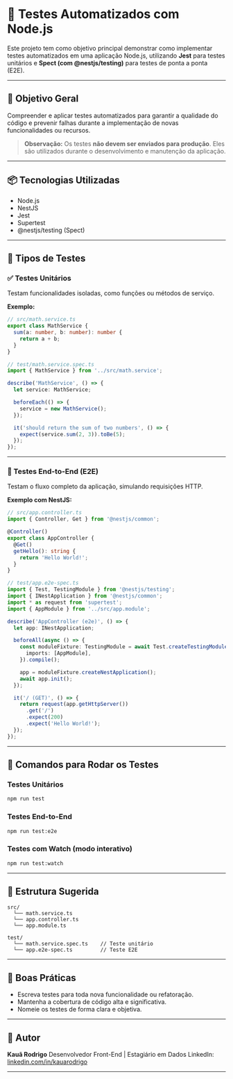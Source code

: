 
# 🧪 Testes Automatizados com Node.js

Este projeto tem como objetivo principal demonstrar como implementar testes automatizados em uma aplicação Node.js, utilizando **Jest** para testes unitários e **Spect (com @nestjs/testing)** para testes de ponta a ponta (E2E).

---

## 📌 Objetivo Geral

Compreender e aplicar testes automatizados para garantir a qualidade do código e prevenir falhas durante a implementação de novas funcionalidades ou recursos.

> **Observação:** Os testes **não devem ser enviados para produção**. Eles são utilizados durante o desenvolvimento e manutenção da aplicação.

---

## 📦 Tecnologias Utilizadas

- Node.js
- NestJS
- Jest
- Supertest
- @nestjs/testing (Spect)

---

## 🧪 Tipos de Testes

### ✅ Testes Unitários

Testam funcionalidades isoladas, como funções ou métodos de serviço.

**Exemplo:**

```ts
// src/math.service.ts
export class MathService {
  sum(a: number, b: number): number {
    return a + b;
  }
}
````

```ts
// test/math.service.spec.ts
import { MathService } from '../src/math.service';

describe('MathService', () => {
  let service: MathService;

  beforeEach(() => {
    service = new MathService();
  });

  it('should return the sum of two numbers', () => {
    expect(service.sum(2, 3)).toBe(5);
  });
});
```

---

### 🚀 Testes End-to-End (E2E)

Testam o fluxo completo da aplicação, simulando requisições HTTP.

**Exemplo com NestJS:**

```ts
// src/app.controller.ts
import { Controller, Get } from '@nestjs/common';

@Controller()
export class AppController {
  @Get()
  getHello(): string {
    return 'Hello World!';
  }
}
```

```ts
// test/app.e2e-spec.ts
import { Test, TestingModule } from '@nestjs/testing';
import { INestApplication } from '@nestjs/common';
import * as request from 'supertest';
import { AppModule } from '../src/app.module';

describe('AppController (e2e)', () => {
  let app: INestApplication;

  beforeAll(async () => {
    const moduleFixture: TestingModule = await Test.createTestingModule({
      imports: [AppModule],
    }).compile();

    app = moduleFixture.createNestApplication();
    await app.init();
  });

  it('/ (GET)', () => {
    return request(app.getHttpServer())
      .get('/')
      .expect(200)
      .expect('Hello World!');
  });
});
```

---

## 🧰 Comandos para Rodar os Testes

### Testes Unitários

```bash
npm run test
```

### Testes End-to-End

```bash
npm run test:e2e
```

### Testes com Watch (modo interativo)

```bash
npm run test:watch
```

---

## 📁 Estrutura Sugerida

```
src/
  └── math.service.ts
  └── app.controller.ts
  └── app.module.ts

test/
  └── math.service.spec.ts    // Teste unitário
  └── app.e2e-spec.ts         // Teste E2E
```

---

## 📝 Boas Práticas

* Escreva testes para toda nova funcionalidade ou refatoração.
* Mantenha a cobertura de código alta e significativa.
* Nomeie os testes de forma clara e objetiva.

---

## 👤 Autor

**Kauã Rodrigo**
Desenvolvedor Front-End | Estagiário em Dados
LinkedIn: [linkedin.com/in/kauarodrigo](https://linkedin.com/in/kauarodrigo)

---

```
